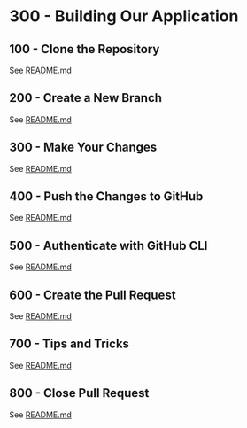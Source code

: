 # 300 - Building Our Application

## 100 - Clone the Repository

See [README.md](./100/README.md)

## 200 - Create a New Branch

See [README.md](./200/README.md)

## 300 - Make Your Changes

See [README.md](./300/README.md)

## 400 - Push the Changes to GitHub

See [README.md](./400/README.md)

## 500 - Authenticate with GitHub CLI

See [README.md](./500/README.md)

## 600 - Create the Pull Request

See [README.md](./600/README.md)

## 700 - Tips and Tricks

See [README.md](./700/README.md)

## 800 - Close Pull Request

See [README.md](./800/README.md)
